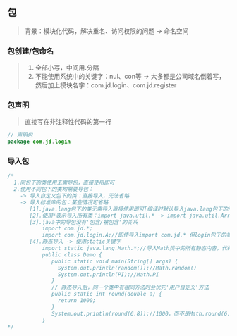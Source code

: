 ## 包
> 背景：模块化代码，解决重名、访问权限的问题 -> 命名空间

### 包创建/包命名
> 1. 全部小写，中间用.分隔
> 2. 不能使用系统中的关键字：nul、con等 
> -> 大多都是公司域名倒着写，然后加上模块名字：com.jd.login、com.jd.register

### 包声明
> 直接写在非注释性代码的第一行
```java
// 声明包
package com.jd.login
```

### 导入包
```java
/*
  1.同包下的类使用无需导包，直接使用即可
  2.使用不同包下的类均需要导包：
    -> 导入自定义包下的类：直接导入，无法省略
    -> 导入标准库的包：某些情况可省略
       [1].java.lang包下的类无需导入直接使用即可[编译时默认导入java.lang包下的所有类]
       [2].使用*表示导入所有类：import java.util.* -> import java.util.ArrayList、import java.util.Date
       [3].java中的导包没有'包含/被包含'的关系
           import com.jd.*;
           import com.jd.login.A;//即使导入import com.jd.* 但login包下的类也没有被导入 -> 它们没有包含关系
       [4].静态导入 -> 使用static关键字
           import static java.lang.Math.*;//导入Math类中的所有静态内容，代码书写时可以简写Math
           public class Demo {
              public static void main(String[] args) {
                System.out.println(random());//Math.random()
                System.out.println(PI);//Math.PI
              }
              // 静态导入后，同一个类中有相同方法时会优先'用户自定义'方法
              public static int round(double a) {
                return 1000;
              }
              System.out.println(round(6.8));//1000，而不是Math.round(6.8)
           }
*/
```